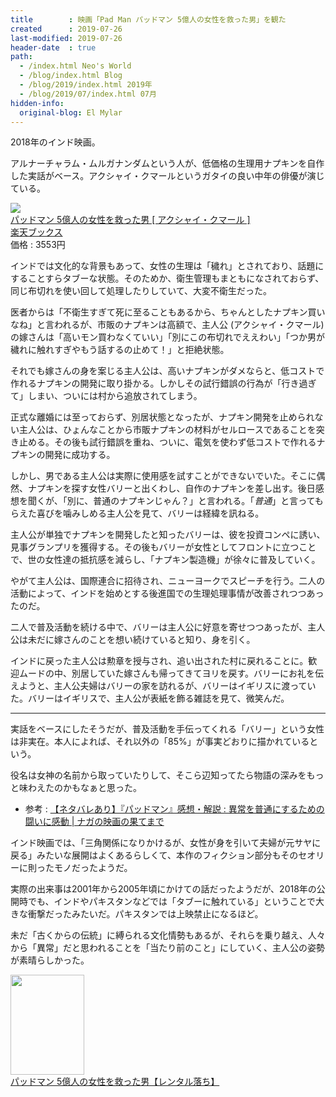```yaml
---
title        : 映画「Pad Man パッドマン 5億人の女性を救った男」を観た
created      : 2019-07-26
last-modified: 2019-07-26
header-date  : true
path:
  - /index.html Neo's World
  - /blog/index.html Blog
  - /blog/2019/index.html 2019年
  - /blog/2019/07/index.html 07月
hidden-info:
  original-blog: El Mylar
---
```


2018年のインド映画。

アルナーチャラム・ムルガナンダムという人が、低価格の生理用ナプキンを自作した実話がベース。アクシャイ・クマールというガタイの良い中年の俳優が演じている。

<div class="ad-rakuten">
  <div class="ad-rakuten-image">
    <a href="https://hb.afl.rakuten.co.jp/hgc/g00q0722.waxyc9ff.g00q0722.waxyd017/?pc=https%3A%2F%2Fitem.rakuten.co.jp%2Fbook%2F15821237%2F&amp;m=http%3A%2F%2Fm.rakuten.co.jp%2Fbook%2Fi%2F19524640%2F">
      <img src="https://thumbnail.image.rakuten.co.jp/@0_mall/book/cabinet/0465/4547462120465.jpg?_ex=128x128">
    </a>
  </div>
  <div class="ad-rakuten-info">
    <div class="ad-rakuten-title">
      <a href="https://hb.afl.rakuten.co.jp/hgc/g00q0722.waxyc9ff.g00q0722.waxyd017/?pc=https%3A%2F%2Fitem.rakuten.co.jp%2Fbook%2F15821237%2F&amp;m=http%3A%2F%2Fm.rakuten.co.jp%2Fbook%2Fi%2F19524640%2F">パッドマン 5億人の女性を救った男 [ アクシャイ・クマール ]</a>
    </div>
    <div class="ad-rakuten-shop">
      <a href="https://hb.afl.rakuten.co.jp/hgc/g00q0722.waxyc9ff.g00q0722.waxyd017/?pc=https%3A%2F%2Fwww.rakuten.co.jp%2Fbook%2F&amp;m=http%3A%2F%2Fm.rakuten.co.jp%2Fbook%2F">楽天ブックス</a>
    </div>
    <div class="ad-rakuten-price">価格 : 3553円</div>
  </div>
</div>

インドでは文化的な背景もあって、女性の生理は「穢れ」とされており、話題にすることすらタブーな状態。そのためか、衛生管理もまともになされておらず、同じ布切れを使い回して処理したりしていて、大変不衛生だった。

医者からは「不衛生すぎて死に至ることもあるから、ちゃんとしたナプキン買いなね」と言われるが、市販のナプキンは高額で、主人公 (アクシャイ・クマール) の嫁さんは「高いモン買わなくていい」「別にこの布切れでええわい」「つか男が穢れに触れすぎやもう話するの止めて！」と拒絶状態。

それでも嫁さんの身を案じる主人公は、高いナプキンがダメならと、低コストで作れるナプキンの開発に取り掛かる。しかしその試行錯誤の行為が「行き過ぎて」しまい、ついには村から追放されてしまう。

正式な離婚には至っておらず、別居状態となったが、ナプキン開発を止められない主人公は、ひょんなことから市販ナプキンの材料がセルロースであることを突き止める。その後も試行錯誤を重ね、ついに、電気を使わず低コストで作れるナプキンの開発に成功する。

しかし、男である主人公は実際に使用感を試すことができないでいた。そこに偶然、ナプキンを探す女性バリーと出くわし、自作のナプキンを差し出す。後日感想を聞くが、「別に、普通のナプキンじゃん？」と言われる。「*普通*」と言ってもらえた喜びを噛みしめる主人公を見て、バリーは経緯を訊ねる。

主人公が単独でナプキンを開発したと知ったバリーは、彼を投資コンペに誘い、見事グランプリを獲得する。その後もバリーが女性としてフロントに立つことで、世の女性達の抵抗感を減らし、「ナプキン製造機」が徐々に普及していく。

やがて主人公は、国際連合に招待され、ニューヨークでスピーチを行う。二人の活動によって、インドを始めとする後進国での生理処理事情が改善されつつあったのだ。

二人で普及活動を続ける中で、バリーは主人公に好意を寄せつつあったが、主人公は未だに嫁さんのことを想い続けていると知り、身を引く。

インドに戻った主人公は勲章を授与され、追い出された村に戻れることに。歓迎ムードの中、別居していた嫁さんも帰ってきてヨリを戻す。バリーにお礼を伝えようと、主人公夫婦はバリーの家を訪れるが、バリーはイギリスに渡っていた。バリーはイギリスで、主人公が表紙を飾る雑誌を見て、微笑んだ。

-----

実話をベースにしたそうだが、普及活動を手伝ってくれる「バリー」という女性は非実在。本人によれば、それ以外の「85%」が事実どおりに描かれているという。

役名は女神の名前から取っていたりして、そこら辺知ってたら物語の深みをもっと味わえたのかもなぁと思った。

- 参考 : [【ネタバレあり】『パッドマン』感想・解説 : 異常を普通にするための闘いに感動 | ナガの映画の果てまで](https://www.club-typhoon.com/archives/2018/12/07/padman.html)

インド映画では、「三角関係になりかけるが、女性が身を引いて夫婦が元サヤに戻る」みたいな展開はよくあるらしくて、本作のフィクション部分もそのセオリーに則ったモノだったようだ。

実際の出来事は2001年から2005年頃にかけての話だったようだが、2018年の公開時でも、インドやパキスタンなどでは「タブーに触れている」ということで大きな衝撃だったみたいだ。パキスタンでは上映禁止になるほど。

未だ「古くからの伝統」に縛られる文化情勢もあるが、それらを乗り越え、人々から「異常」だと思われることを「当たり前のこと」にしていく、主人公の姿勢が素晴らしかった。

<div class="ad-amazon">
  <div class="ad-amazon-image">
    <a href="https://www.amazon.co.jp/dp/B07ZMW2NQQ?tag=neos21-22&amp;linkCode=osi&amp;th=1&amp;psc=1">
      <img src="https://m.media-amazon.com/images/I/31lxaFGmwlL._SL160_.jpg" width="118" height="160">
    </a>
  </div>
  <div class="ad-amazon-info">
    <div class="ad-amazon-title">
      <a href="https://www.amazon.co.jp/dp/B07ZMW2NQQ?tag=neos21-22&amp;linkCode=osi&amp;th=1&amp;psc=1">パッドマン 5億人の女性を救った男【レンタル落ち】</a>
    </div>
  </div>
</div>
